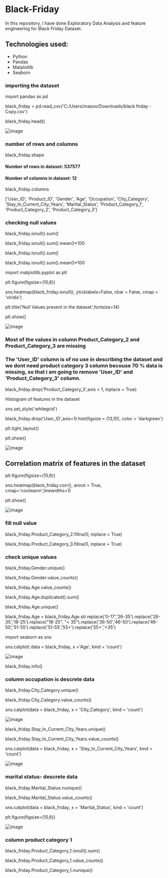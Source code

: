 # Black-Friday
In this repository, I have done Exploratory Data Analysis and feature engineering for Black Friday Dataset.
## Technologies used:
- Python
- Pandas
- Matplotlib
- Seaborn
### importing the dataset

import pandas as pd

black_friday = pd.read_csv('C:/Users/masoo/Downloads/black friday - Copy.csv')

black_friday.head()

![image](https://user-images.githubusercontent.com/87862008/139216761-ec5d9f30-f1a0-4b29-a3d1-afd3742543ce.png)

### number of rows and columns 

black_friday.shape

#### Number of rows in dataset:  537577
#### Number of columns in dataset:  12

black_friday.columns

['User_ID', 'Product_ID', 'Gender', 'Age', 'Occupation', 'City_Category',
       'Stay_In_Current_City_Years', 'Marital_Status', 'Product_Category_1',
       'Product_Category_2', 'Product_Category_3']
       
### checking null values

black_friday.isnull().sum()

black_friday.isnull().sum().mean()*100

black_friday.isnull().sum()

black_friday.isnull().sum().mean()*100

import matplotlib.pyplot as plt

plt.figure(figsize=(10,6))

sns.heatmap(black_friday.isnull(), yticklabels=False, cbar = False, cmap = 'viridis')

plt.title('Null Values present in the dataset',fontsize=14)

plt.show()

![image](https://user-images.githubusercontent.com/87862008/139220278-2dc99309-e486-4800-8619-638b36b986e5.png)

### Most of the values in column Product_Category_2 and Product_Category_3 are missing 
### The 'User_ID' column is of no use in describing the dataset and we dont need product category 3 column becouse 70 % data is missing, so that i am going to remove 'User_ID' and 'Product_Category_3' column.

black_friday.drop('Product_Category_3',axis = 1, inplace = True)

Histogram of features in the dataset

sns.set_style('whitegrid')

black_friday.drop('User_ID',axis=1).hist(figsize = (13,10), color = 'darkgreen')

plt.tight_layout()

plt.show()

![image](https://user-images.githubusercontent.com/87862008/139221458-fc7aac7e-3883-465f-a409-45718503db99.png)


## Correlation matrix of features in the dataset

plt.figure(figsize=(10,6))

sns.heatmap(black_friday.corr(), annot = True, cmap='coolwarm',linewidths=1)

plt.show()

![image](https://user-images.githubusercontent.com/87862008/139222806-6973d7a1-a6de-47a0-bc37-80df946cb64c.png)

### fill null value

black_friday.Product_Category_2.fillna(0, inplace = True)

black_friday.Product_Category_3.fillna(0, inplace = True)

### check unique values 

black_friday.Gender.unique()

black_friday.Gender.value_counts()

black_friday.Age.value_counts()

black_friday.Age.duplicated().sum()

black_friday.Age.unique()

black_friday.Age = black_friday.Age.str.replace('0-17','26-35').replace('26-35','18-25').replace("18-25", "< 35").replace('36-50','46-50').replace('46-50','51-55').replace('51-55','55+').replace('55+','>35')

import seaborn as sns

sns.catplot( data = black_friday, x ='Age', kind = 'count')

![image](https://user-images.githubusercontent.com/87862008/139216450-d4d50dee-68ee-41e7-8bb4-f430d6f8b22a.png)

black_friday.info()

### column occupation is descrete data

black_friday.City_Category.unique()

black_friday.City_Category.value_counts()

sns.catplot(data = black_friday, x = 'City_Category', kind = 'count')

![image](https://user-images.githubusercontent.com/87862008/139217455-0eae388d-c093-4e04-aaa8-34b8f205cadf.png)

black_friday.Stay_In_Current_City_Years.unique()

black_friday.Stay_In_Current_City_Years.value_counts()

sns.catplot(data = black_friday, x = 'Stay_In_Current_City_Years', kind = 'count')

![image](https://user-images.githubusercontent.com/87862008/139217556-c10036df-d30c-4848-b8ca-0c50d0656b8c.png)

### marital status- descrete data

black_friday.Marital_Status.nunique()

black_friday.Marital_Status.value_counts()

sns.catplot(data = black_friday, x = 'Marital_Status', kind = 'count')

plt.figure(figsize=(10,6))

![image](https://user-images.githubusercontent.com/87862008/139217658-1c83c8c2-3e7e-4770-b99f-567807b4bcfd.png)

### column product category 1

black_friday.Product_Category_1.isnull().sum()

black_friday.Product_Category_1.value_counts()

black_friday.Product_Category_1.nunique()
